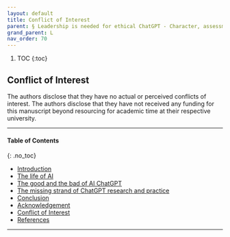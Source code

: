 ```yaml
---
layout: default
title: Conflict of Interest 
parent: § Leadership is needed for ethical ChatGPT - Character, assessment, and learning using artificial intelligence (AI)  
grand_parent: L
nav_order: 70 
---
```

<style>
.dont-break-out {
  /* These are technically the same, but use both */
  overflow-wrap: break-word;
  word-wrap: break-word;

     -ms-word-break: break-all;
  /* This is the dangerous one in WebKit, as it breaks things wherever */
  word-break: break-all;
  /* Instead use this non-standard one: */
  word-break: break-word;
}

.youtube-container {
    position: relative;
    width: 100%;
    height: 0;
    padding-bottom: 56.25%;
}
.youtube-video {
    position: absolute;
    top: 0;
    left: 0;
    width: 100%;
    height: 100%;
}

</style>

<div class="dont-break-out" markdown="1">

1. TOC
{:toc}

## Conflict of Interest 
The authors disclose that they have no actual or perceived conflicts of interest. The authors disclose that they have not received any funding for this manuscript beyond resourcing for academic time at their respective university.

***

#### Table of Contents
{: .no_toc}

<ul><li> <a href="/docs/L/Leadership-is-needed-for-ethical-ChatGPT-1/">Introduction</a></li><li> <a href="/docs/L/Leadership-is-needed-for-ethical-ChatGPT-2/">The life of AI</a></li><li> <a href="/docs/L/Leadership-is-needed-for-ethical-ChatGPT-3/">The good and the bad of AI ChatGPT</a></li><li> <a href="/docs/L/Leadership-is-needed-for-ethical-ChatGPT-4/">The missing strand of ChatGPT research and practice</a></li><li> <a href="/docs/L/Leadership-is-needed-for-ethical-ChatGPT-5/">Conclusion</a></li><li> <a href="/docs/L/Leadership-is-needed-for-ethical-ChatGPT-6/">Acknowledgement</a></li><li> <a href="/docs/L/Leadership-is-needed-for-ethical-ChatGPT-7/">Conflict of Interest</a></li><li> <a href="/docs/L/Leadership-is-needed-for-ethical-ChatGPT-8/">References</a></li></ul>


***

</div>
